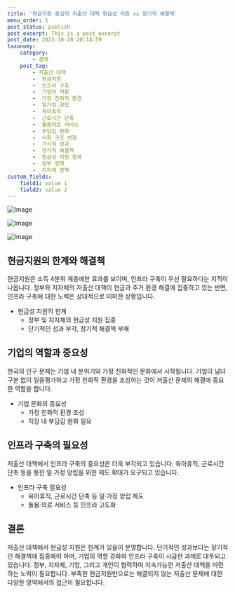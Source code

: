 ```yaml
---
title: '현금지원 중심의 저출산 대책 현금성 지원 vs 장기적 해결책'
menu_order: 1
post_status: publish
post_excerpt: This is a post excerpt
post_date: 2023-10-20 20:14:59
taxonomy:
    category:
        - 경제
    post_tag:
        - 저출산 대책
        -  현금지원
        -  인프라 구축
        -  기업의 역할
        -  가정 친화적 환경
        -  일가정 양립
        -  육아휴직
        -  근로시간 단축
        -  돌봄의료 서비스
        -  부담감 완화
        -  사회 구조 변화
        -  가시적 성과
        -  장기적 해결책
        -  현금성 지원 한계
        -  정부 정책
        -  지자체 정책
custom_fields:
    field1: value 1
    field2: value 2
---
```


![Image](https://imgnews.pstatic.net/image/277/2024/02/06/0005376934_001_20240207074501286.png?type=w647)

![Image](https://imgnews.pstatic.net/image/277/2024/02/06/0005376934_002_20240207074501360.png?type=w647)

![Image](https://imgnews.pstatic.net/image/277/2024/02/06/0005376934_003_20240207074501428.jpg?type=w647)


## 현금지원의 한계와 해결책
현금지원은 소득 4분위 계층에만 효과를 보이며, 인프라 구축이 우선 필요하다는 지적이 나옵니다. 정부와 지자체의 저출산 대책이 현금과 주거 환경 해결에 집중하고 있는 반면, 인프라 구축에 대한 노력은 상대적으로 미미한 상황입니다.   
- 현금성 지원의 한계
    - 정부 및 지자체의 현금성 지원 집중
    - 단기적인 성과 부각, 장기적 해결책 부재

## 기업의 역할과 중요성
한국의 인구 문제는 기업 내 분위기와 가정 친화적인 문화에서 시작됩니다. 기업이 남녀 구분 없이 일을평가하고 가정 친화적 환경을 조성하는 것이 저출산 문제의 해결에 중요한 역할을 합니다.   
- 기업 문화의 중요성
    - 가정 친화적 환경 조성
    - 직장 내 부담감 완화 필요

## 인프라 구축의 필요성
저출산 대책에서 인프라 구축의 중요성은 더욱 부각되고 있습니다. 육아휴직, 근로시간 단축 등을 통한 일·가정 양립을 위한 제도 확대가 요구되고 있습니다.    
- 인프라 구축 필요성
    - 육아휴직, 근로시간 단축 등 일·가정 양립 제도
    - 돌봄·의료 서비스 등 인프라 고도화

## 결론
저출산 대책에서 현금성 지원은 한계가 있음이 분명합니다. 단기적인 성과보다는 장기적인 해결책에 집중해야 하며, 기업의 역할 강화와 인프라 구축이 시급한 과제로 대두되고 있습니다. 정부, 지자체, 기업, 그리고 개인이 협력하여 지속가능한 저출산 대책을 마련하는 노력이 필요합니다. 부족한 현금지원만으로는 해결되지 않는 저출산 문제에 대한 다양한 영역에서의 접근이 필요합니다.
